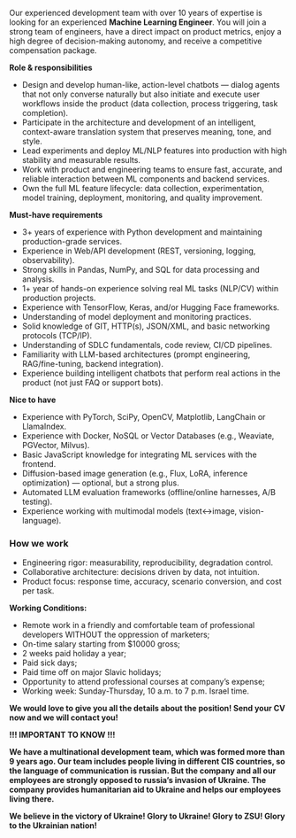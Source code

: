 Our experienced development team with over 10 years of expertise is looking
for an experienced **Machine Learning Engineer**. You will join a strong team
of engineers, have a direct impact on product metrics, enjoy a high degree of
decision-making autonomy, and receive a competitive compensation package.

**Role & responsibilities**

  * Design and develop human-like, action-level chatbots — dialog agents that not only converse naturally but also initiate and execute user workflows inside the product (data collection, process triggering, task completion).
  * Participate in the architecture and development of an intelligent, context-aware translation system that preserves meaning, tone, and style.
  * Lead experiments and deploy ML/NLP features into production with high stability and measurable results.
  * Work with product and engineering teams to ensure fast, accurate, and reliable interaction between ML components and backend services.
  * Own the full ML feature lifecycle: data collection, experimentation, model training, deployment, monitoring, and quality improvement.

**Must-have requirements**

  * 3+ years of experience with Python development and maintaining production-grade services.
  * Experience in Web/API development (REST, versioning, logging, observability).
  * Strong skills in Pandas, NumPy, and SQL for data processing and analysis.
  * 1+ year of hands-on experience solving real ML tasks (NLP/CV) within production projects.
  * Experience with TensorFlow, Keras, and/or Hugging Face frameworks.
  * Understanding of model deployment and monitoring practices.
  * Solid knowledge of GIT, HTTP(s), JSON/XML, and basic networking protocols (TCP/IP).
  * Understanding of SDLC fundamentals, code review, CI/CD pipelines.
  * Familiarity with LLM-based architectures (prompt engineering, RAG/fine-tuning, backend integration).
  * Experience building intelligent chatbots that perform real actions in the product (not just FAQ or support bots).

**Nice to have**

  * Experience with PyTorch, SciPy, OpenCV, Matplotlib, LangChain or LlamaIndex.
  * Experience with Docker, NoSQL or Vector Databases (e.g., Weaviate, PGVector, Milvus).
  * Basic JavaScript knowledge for integrating ML services with the frontend.
  * Diffusion-based image generation (e.g., Flux, LoRA, inference optimization) — optional, but a strong plus.
  * Automated LLM evaluation frameworks (offline/online harnesses, A/B testing).
  * Experience working with multimodal models (text↔image, vision-language).

### How we work

  * Engineering rigor: measurability, reproducibility, degradation control.
  * Collaborative architecture: decisions driven by data, not intuition.
  * Product focus: response time, accuracy, scenario conversion, and cost per task.

**Working Conditions:**

  * Remote work in a friendly and comfortable team of professional developers WITHOUT the oppression of marketers;
  * On-time salary starting from $10000 gross;
  * 2 weeks paid holiday a year;
  * Paid sick days;
  * Paid time off on major Slavic holidays;
  * Opportunity to attend professional courses at company’s expense;
  * Working week: Sunday-Thursday, 10 a.m. to 7 p.m. Israel time. 

**We would love to give you all the details about the position! Send your CV
now and we will contact you!**

**!!! IMPORTANT TO KNOW !!!**

**We have a multinational development team, which was formed more than 9 years
ago. Our team includes people living in different CIS countries, so the
language of communication is russian. But the company and all our employees
are strongly opposed to russia’s invasion of Ukraine. The company provides
humanitarian aid to Ukraine and helps our employees living there.**

**We believe in the victory of Ukraine! Glory to Ukraine! Glory to ZSU! Glory
to the Ukrainian nation!**